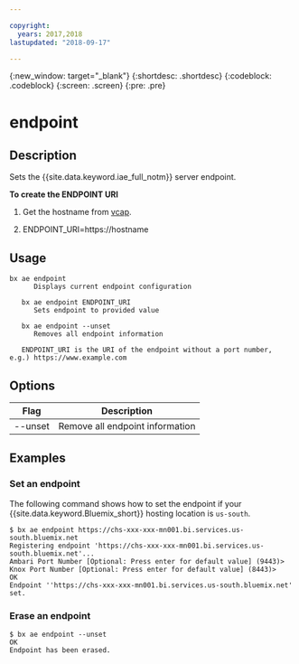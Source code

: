 ```yaml
---

copyright:
  years: 2017,2018
lastupdated: "2018-09-17"

---
```


<!-- Attribute definitions -->
{:new_window: target="_blank"}
{:shortdesc: .shortdesc}
{:codeblock: .codeblock}
{:screen: .screen}
{:pre: .pre}

# endpoint
## Description

Sets the {{site.data.keyword.iae_full_notm}} server endpoint.

**To create the ENDPOINT URI**
1. Get the hostname from [vcap](./Retrieve-service-credentials-and-service-end-points.html).

2. ENDPOINT_URI=https://hostname


## Usage

```
bx ae endpoint
      Displays current endpoint configuration

   bx ae endpoint ENDPOINT_URI
      Sets endpoint to provided value

   bx ae endpoint --unset
      Removes all endpoint information

   ENDPOINT_URI is the URI of the endpoint without a port number, e.g.) https://www.example.com
```

## Options

Flag    | Description
------- | -------------------------------
--unset | Remove all endpoint information

## Examples

### Set an endpoint

The following command shows how to set the endpoint if your {{site.data.keyword.Bluemix_short}} hosting location is `us-south`.

```
$ bx ae endpoint https://chs-xxx-xxx-mn001.bi.services.us-south.bluemix.net
Registering endpoint 'https://chs-xxx-xxx-mn001.bi.services.us-south.bluemix.net'...
Ambari Port Number [Optional: Press enter for default value] (9443)>
Knox Port Number [Optional: Press enter for default value] (8443)>
OK
Endpoint ''https://chs-xxx-xxx-mn001.bi.services.us-south.bluemix.net' set.
```

### Erase an endpoint

```
$ bx ae endpoint --unset
OK
Endpoint has been erased.
```
